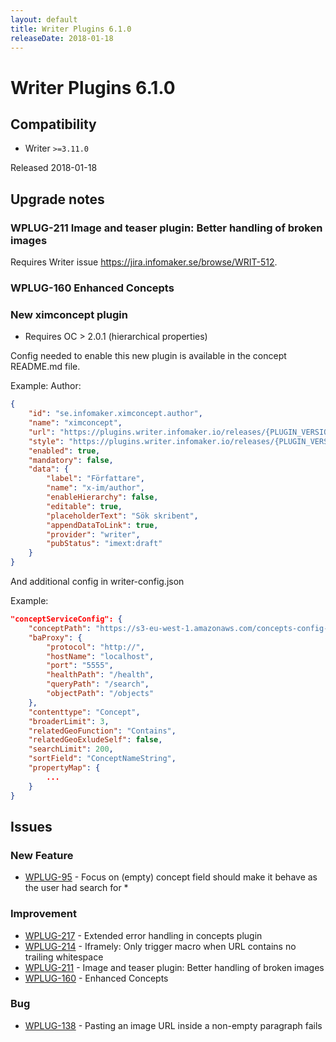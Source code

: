 ```yaml
---
layout: default
title: Writer Plugins 6.1.0
releaseDate: 2018-01-18
---
```

<div class="jumbotron">
    <h1>Writer Plugins 6.1.0</h1>    
    <h2>Compatibility</h2>
    <ul>
        <li>Writer <code>>=3.11.0</code></li>
    </ul>
</div>

Released 2018-01-18



## Upgrade notes  
             
### WPLUG-211 Image and teaser plugin: Better handling of broken images 
Requires Writer issue https://jira.infomaker.se/browse/WRIT-512.    
### WPLUG-160 Enhanced Concepts 
### New ximconcept plugin
- Requires OC > 2.0.1 (hierarchical properties)

Config needed to enable this new plugin is available in the concept README.md file.

Example:
Author:

```json
{
    "id": "se.infomaker.ximconcept.author",
    "name": "ximconcept",
    "url": "https://plugins.writer.infomaker.io/releases/{PLUGIN_VERSION}/im-ximconcept.js?concept=author",
    "style": "https://plugins.writer.infomaker.io/releases/{PLUGIN_VERSION}/im-ximconcept.css?concept=author",
    "enabled": true,
    "mandatory": false,
    "data": {
        "label": "Författare",
        "name": "x-im/author",
        "enableHierarchy": false,
        "editable": true,
        "placeholderText": "Sök skribent",
        "appendDataToLink": true,
        "provider": "writer",
        "pubStatus": "imext:draft"
    }
}
```

And additional config in writer-config.json

Example: 

```json
"conceptServiceConfig": {
    "conceptPath": "https://s3-eu-west-1.amazonaws.com/concepts-config-dev/writer/",
    "baProxy": {
        "protocol": "http://",
        "hostName": "localhost",
        "port": "5555",
        "healthPath": "/health",
        "queryPath": "/search",
        "objectPath": "/objects"
    },
    "contenttype": "Concept",
    "broaderLimit": 3,
    "relatedGeoFunction": "Contains",
    "relatedGeoExludeSelf": false,
    "searchLimit": 200,
    "sortField": "ConceptNameString",
    "propertyMap": {
        ...
    }
}
```        



## Issues  


### New Feature 

 * [WPLUG-95](https://jira.infomaker.se/browse/WPLUG-95) - Focus on (empty) concept field should make it behave as the user had search for * 


### Improvement 

 * [WPLUG-217](https://jira.infomaker.se/browse/WPLUG-217) - Extended error handling in concepts plugin 
 * [WPLUG-214](https://jira.infomaker.se/browse/WPLUG-214) - Iframely: Only trigger macro when URL contains no trailing whitespace 
 * [WPLUG-211](https://jira.infomaker.se/browse/WPLUG-211) - Image and teaser plugin: Better handling of broken images 
 * [WPLUG-160](https://jira.infomaker.se/browse/WPLUG-160) - Enhanced Concepts 


### Bug 

 * [WPLUG-138](https://jira.infomaker.se/browse/WPLUG-138) - Pasting an image URL inside a non-empty paragraph fails 


